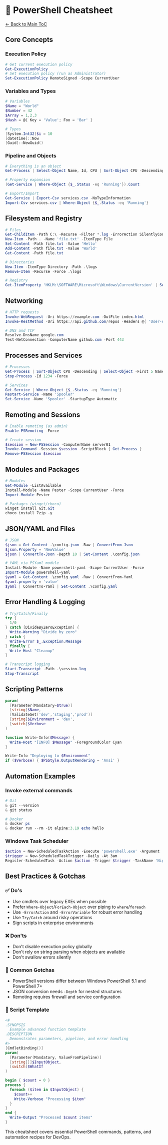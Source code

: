 # 💠 PowerShell Cheatsheet

[← Back to Main ToC](../../README.md)

## Core Concepts

### Execution Policy
```powershell
# Get current execution policy
Get-ExecutionPolicy
# Set execution policy (run as Administrator)
Set-ExecutionPolicy RemoteSigned -Scope CurrentUser
```

### Variables and Types
```powershell
# Variables
$Name = "World"
$Number = 42
$Array = 1,2,3
$Hash = @{ Key = 'Value'; Foo = 'Bar' }

# Types
[System.Int32]$i = 10
[datetime]::Now
[Guid]::NewGuid()
```

### Pipeline and Objects
```powershell
# Everything is an object
Get-Process | Select-Object Name, Id, CPU | Sort-Object CPU -Descending | Format-Table -AutoSize

# Property expansion
(Get-Service | Where-Object {$_.Status -eq 'Running'}).Count

# Export/Import
Get-Service | Export-Csv services.csv -NoTypeInformation
Import-Csv services.csv | Where-Object {$_.Status -eq 'Running'}
```

## Filesystem and Registry
```powershell
# Files
Get-ChildItem -Path C:\ -Recurse -Filter *.log -ErrorAction SilentlyContinue
New-Item -Path . -Name 'file.txt' -ItemType File
Set-Content -Path file.txt -Value 'Hello'
Add-Content -Path file.txt -Value 'World'
Get-Content -Path file.txt

# Directories
New-Item -ItemType Directory -Path .\logs
Remove-Item -Recurse -Force .\logs

# Registry
Get-ItemProperty 'HKLM:\SOFTWARE\Microsoft\Windows\CurrentVersion' | Select-Object -First 1
```

## Networking
```powershell
# HTTP requests
Invoke-WebRequest -Uri https://example.com -OutFile index.html
Invoke-RestMethod -Uri https://api.github.com/repos -Headers @{ 'User-Agent'='ps' }

# DNS and TCP
Resolve-DnsName google.com
Test-NetConnection -ComputerName github.com -Port 443
```

## Processes and Services
```powershell
# Processes
Get-Process | Sort-Object CPU -Descending | Select-Object -First 5 Name,CPU,Id
Stop-Process -Id 1234 -Force

# Services
Get-Service | Where-Object {$_.Status -eq 'Running'}
Restart-Service -Name 'Spooler'
Set-Service -Name 'Spooler' -StartupType Automatic
```

## Remoting and Sessions
```powershell
# Enable remoting (as admin)
Enable-PSRemoting -Force

# Create session
$session = New-PSSession -ComputerName server01
Invoke-Command -Session $session -ScriptBlock { Get-Process }
Remove-PSSession $session
```

## Modules and Packages
```powershell
# Modules
Get-Module -ListAvailable
Install-Module -Name Pester -Scope CurrentUser -Force
Import-Module Pester

# Packages (winget/choco)
winget install Git.Git
choco install 7zip -y
```

## JSON/YAML and Files
```powershell
# JSON
$json = Get-Content .\config.json -Raw | ConvertFrom-Json
$json.Property = 'NewValue'
$json | ConvertTo-Json -Depth 10 | Set-Content .\config.json

# YAML via PSYaml module
Install-Module -Name powershell-yaml -Scope CurrentUser -Force
Import-Module powershell-yaml
$yaml = Get-Content .\config.yaml -Raw | ConvertFrom-Yaml
$yaml.property = 'value'
$yaml | ConvertTo-Yaml | Set-Content .\config.yaml
```

## Error Handling & Logging
```powershell
# Try/Catch/Finally
try {
  1/0
} catch [DivideByZeroException] {
  Write-Warning "Divide by zero"
} catch {
  Write-Error $_.Exception.Message
} finally {
  Write-Host "Cleanup"
}

# Transcript logging
Start-Transcript -Path .\session.log
Stop-Transcript
```

## Scripting Patterns
```powershell
param(
  [Parameter(Mandatory=$true)]
  [string]$Name,
  [ValidateSet('dev','staging','prod')]
  [string]$Environment = 'dev',
  [switch]$Verbose
)

function Write-Info($Message) {
  Write-Host "[INFO] $Message" -ForegroundColor Cyan
}

Write-Info "Deploying to $Environment"
if ($Verbose) { $PSStyle.OutputRendering = 'Ansi' }
```

## Automation Examples

### Invoke external commands
```powershell
# Git
& git --version
& git status

# Docker
& docker ps
& docker run --rm -it alpine:3.19 echo hello
```

### Windows Task Scheduler
```powershell
$action = New-ScheduledTaskAction -Execute 'powershell.exe' -Argument '-File C:\scripts\job.ps1'
$trigger = New-ScheduledTaskTrigger -Daily -At 3am
Register-ScheduledTask -Action $action -Trigger $trigger -TaskName 'NightlyJob' -Description 'Nightly maintenance job'
```

## Best Practices & Gotchas

### ✅ Do's
- Use cmdlets over legacy EXEs when possible
- Prefer `Where-Object`/`ForEach-Object` over piping to `where`/`foreach`
- Use `-ErrorAction` and `-ErrorVariable` for robust error handling
- Use `Try/Catch` around risky operations
- Sign scripts in enterprise environments

### ❌ Don'ts
- Don't disable execution policy globally
- Don't rely on string parsing when objects are available
- Don't swallow errors silently

### 🔧 Common Gotchas
- PowerShell versions differ between Windows PowerShell 5.1 and PowerShell 7+
- JSON conversion needs `-Depth` for nested structures
- Remoting requires firewall and service configuration

### 📝 Script Template
```powershell
<#
.SYNOPSIS
  Example advanced function template
.DESCRIPTION
  Demonstrates parameters, pipeline, and error handling
#>
[CmdletBinding()]
param(
  [Parameter(Mandatory, ValueFromPipeline)]
  [string[]]$InputObject,
  [switch]$WhatIf
)

begin { $count = 0 }
process {
  foreach ($item in $InputObject) {
    $count++
    Write-Verbose "Processing $item"
  }
}
end {
  Write-Output "Processed $count items"
}
```

This cheatsheet covers essential PowerShell commands, patterns, and automation recipes for DevOps.
